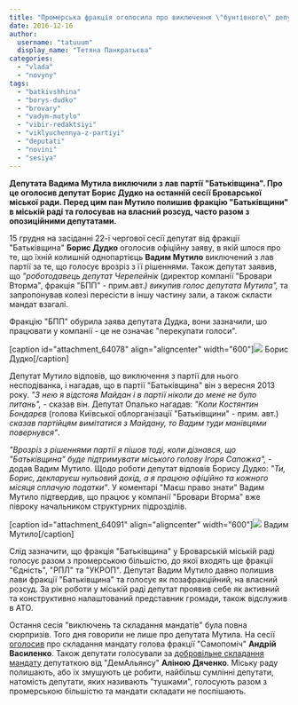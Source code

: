 ```yaml
---
title: "Промерська фракція оголосила про виключення \"бунтівного\" депутата Мутила з лав партії"
date: 2016-12-16
author: 
  username: "tatuuum"
  display_name: "Тетяна Панкратьєва"
categories: 
  - "vlada"
  - "novyny"
tags: 
  - "batkivshhina"
  - "borys-dudko"
  - "brovary"
  - "vadym-mutylo"
  - "vibir-redaktsiyi"
  - "viklyuchennya-z-partiyi"
  - "deputati"
  - "novini"
  - "sesiya"
---
```


**Депутата Вадима Мутила виключили з лав партії "Батьківщина". Про це оголосив депутат Борис Дудко на останній сесії Броварської міської ради. Перед цим пан Мутило полишив фракцію "Батьківщини" в міській раді та голосував на власний розсуд, часто разом з опозиційними депутатами.**

15 грудня на засіданні 22-ї чергової сесії депутат від фракції "Батьківщина" **Борис Дудко** оголосив офіційну заяву, в якій шлося про те, що їхній колишній однопартієць **Вадим Мутило** виключений з лав партії за те, що голосує врозріз з її рішеннями. Також депутат заявив, що _"роботодавець депутат Черепейнік_ (директор компанії "Бровари Вторма", фракція "БПП" - прим.авт._) викупив голос депутата Мутила",_ та запропонував колезі пересісти в іншу частину зали, а також скласти мандат взагалі.

Фракцію "БПП" обурила заява депутата Дудка, вони зазначили, шо працювати у компанії - це не означає "перекупати голоси".

\[caption id="attachment\_64078" align="aligncenter" width="600"\][![](https://mpz.brovary.org/wp-content/uploads/2016/12/dudko.jpg)](https://mpz.brovary.org/wp-content/uploads/2016/12/dudko.jpg) Борис Дудко\[/caption\]

Депутат Мутило відповів, що виключення з партії для нього несподіванка, і нагадав, що в партії "Батьківщина" він з вересня 2013 року. _"З нею я відстояв Майдан і в партії ніколи до мене не було питань",_ - сказав він. Депутат Опалько нагадав: _"Коли Костянтин Бондарєв_ (голова Київської облорганізації "Батьківщини" - прим. авт.) _сказав партійцям вимітатися з Майдану, то Вадим туди манівцями повернувся"_.

_"Врозріз з рішеннями партії я пішов тоді, коли дізнався, що "Батьківщина" буде підтримувати міського голову Ігоря Сапожка",_ - додав Вадим Мутило. Щодо роботи депутат відповів Борису Дудко: _"Ти, Борис, декларуєш нульовий дохід, а я працюю офіційно та кожного місяця сплачую податки"_. У коментарі "Маєш право знати" Вадим Мутило підтвердив, що працює у компанії "Бровари Вторма" вже півроку начальником структурних підрозділів.

\[caption id="attachment\_64091" align="aligncenter" width="600"\][![](https://mpz.brovary.org/wp-content/uploads/2016/12/sesiya-21-6.jpg)](https://mpz.brovary.org/wp-content/uploads/2016/12/sesiya-21-6.jpg) Вадим Мутило\[/caption\]

Слід зазначити, що фракція "Батьківщина" у Броварській міській раді голосує разом з промерською більшістю, до якої входять ще фракції "Єдність", "РПЛ" та "УКРОП". Депутат Вадим Мутило давно полишив лави фракції "Батьківщина" та голосує як позафракційний, на власний розсуд. За рік роботи у міській раді депутат проявив себе як активний та конструктивно налаштований представник громади, також відслужив в АТО.

Остання сесія "виключень та складання мандатів" була повна сюрпризів. Того дня говорили не лише про депутата Мутила. На сесії [оголосив](https://mpz.brovary.org/deputat-andrij-vasylenko-podav-zayavu-pro-skladannya-povnovazhen-video/) про складання мандату голова фракції "Самопоміч" **Андрій Василенко**. Також депутати голосували за [добровільне складання мандату](https://mpz.brovary.org/alinu-dyachenko-mer-i-deputaty-ne-vidpustyly-na-volyu/) депутаткою від "ДемАльянсу" **Аліною Дяченко**. Міську раду полишають, або їх змушують це робити, найбільш сумлінні депутати, натомість депутати, яких називають "тушками", голосують разом з промерською більшістю та мандати складати не поспішають.
